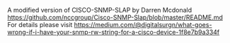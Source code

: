 A modified version of CISCO-SNMP-SLAP by Darren Mcdonald https://github.com/nccgroup/Cisco-SNMP-Slap/blob/master/README.md
For details please visit https://medium.com/@digitalsurgn/what-goes-wrong-if-i-have-your-snmp-rw-string-for-a-cisco-device-1f8e7b9a334f

